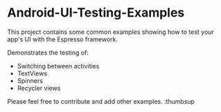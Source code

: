# Android-UI-Testing-Examples
This project contains some common examples showing how to test your app's UI with the Espresso framework.

Demonstrates the testing of:
- Switching between activities
- TextViews
- Spinners
- Recycler views

Please feel free to contribute and add other examples. :thumbsup
